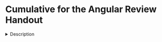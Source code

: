 # Cumulative for the  Angular Review Handout
<details><summary>Description</summary>

# Angular-Review-Handout

### Contributors

Author: Jonathan De La Cruz
Reviewers:

### 001-Angular Orientation

#### Define



#### Importance/Use Case



#### Common Pitfalls



#### Interview Questions



### 002-Angular Foundation

#### Define


#### Importance/Use Case



#### Common Pitfalls



#### Interview Questions



### 003-Angular Pipes

#### Define


#### Importance/Use Case

#### Common Pitfalls


#### Interview Questions


### 004-Angular Component Depth

#### Define


#### Importance/Use Case

#### Common Pitfalls


#### Interview Questions



### 005-Angular Routing and Services

#### Define


#### Importance/Use Case


#### Common Pitfalls


#### Interview Questions



### 006-Angular with RxJS and Http

#### Define

#### Importance/Use Case

#### Common Pitfalls

#### Interview Questions


# Cumulative for the  Angular Review Handout
</details>
